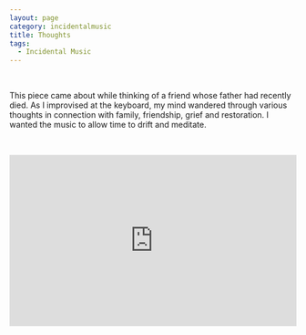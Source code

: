 ```yaml
---
layout: page
category: incidentalmusic
title: Thoughts
tags:
  - Incidental Music
---
```


&nbsp;

This piece came about while thinking of a friend whose father had recently died. As I improvised at the keyboard, my mind wandered through various thoughts in connection with family, friendship, grief and restoration. I wanted the music to allow time to drift and meditate.

&nbsp;

<iframe width="100%" height="300" scrolling="no" frameborder="no" allow="autoplay" src="https://w.soundcloud.com/player/?url=https%3A//api.soundcloud.com/tracks/512821686&color=%23ff5500&auto_play=false&hide_related=false&show_comments=true&show_user=true&show_reposts=false&show_teaser=true&visual=true"></iframe>